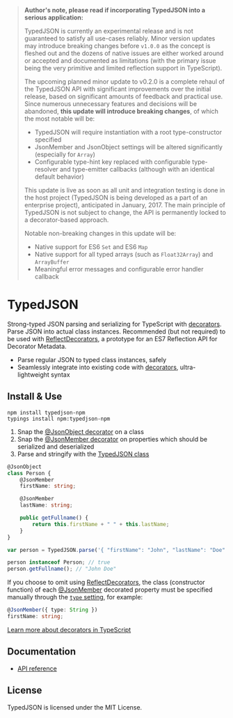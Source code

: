 > **Author's note, please read if incorporating TypedJSON into a serious application:**
>
> TypedJSON is currently an experimental release and is not guaranteed to satisfy all use-cases reliably. Minor version updates may introduce breaking changes before `v1.0.0` as the concept is fleshed out and the dozens of native issues are either worked around or accepted and documented as limitations (with the primary issue being the very primitive and limited reflection support in TypeScript).
> 
> The upcoming planned minor update to v0.2.0 is a complete rehaul of the TypedJSON API with significant improvements over the initial release, based on significant amounts of feedback and practical use. Since numerous unnecessary features and decisions will be abandoned, **this update will introduce breaking changes**, of which the most notable will be:
> - TypedJSON will require instantiation with a root type-constructor specified
> - JsonMember and JsonObject settings will be altered significantly (especially for `Array`)
> - Configurable type-hint key replaced with configurable type-resolver and type-emitter callbacks (although with an identical default behavior)
> 
> This update is live as soon as all unit and integration testing is done in the host project (TypedJSON is being developed as a part of an enterprise project), anticipated in January, 2017. The main principle of TypedJSON is not subject to change, the API is permanently locked to a decorator-based approach.
>
> Notable non-breaking changes in this update will be:
> - Native support for ES6 `Set` and ES6 `Map`
> - Native support for all typed arrays (such as `Float32Array`) and `ArrayBuffer`
> - Meaningful error messages and configurable error handler callback

# TypedJSON

Strong-typed JSON parsing and serializing for TypeScript with [decorators](https://github.com/Microsoft/TypeScript-Handbook/blob/master/pages/Decorators.md). Parse JSON into actual class instances. Recommended (but not required) to be used with [ReflectDecorators](https://github.com/rbuckton/ReflectDecorators), a prototype for an ES7 Reflection API for Decorator Metadata.

 - Parse regular JSON to typed class instances, safely
 - Seamlessly integrate into existing code with [decorators](https://github.com/Microsoft/TypeScript-Handbook/blob/master/pages/Decorators.md), ultra-lightweight syntax

## Install & Use

```none
npm install typedjson-npm
typings install npm:typedjson-npm
```

 1. Snap the [@JsonObject decorator](https://github.com/JohnWhiteTB/TypedJSON/wiki/API-reference#jsonobject) on a class
 2. Snap the [@JsonMember decorator](https://github.com/JohnWhiteTB/TypedJSON/wiki/API-reference#jsonmember) on properties which should be serialized and deserialized
 3. Parse and stringify with the [TypedJSON class](https://github.com/JohnWhiteTB/TypedJSON/wiki/API-reference#typedjson)

```typescript
@JsonObject
class Person {
    @JsonMember
    firstName: string;

    @JsonMember
    lastName: string;

    public getFullname() {
        return this.firstName + " " + this.lastName;
    }
}
```

```typescript
var person = TypedJSON.parse('{ "firstName": "John", "lastName": "Doe" }', Person);

person instanceof Person; // true
person.getFullname(); // "John Doe"
```

If you choose to omit using [ReflectDecorators](https://github.com/rbuckton/ReflectDecorators), the class (constructor function) of each [@JsonMember](https://github.com/JohnWhiteTB/TypedJSON/wiki/API-reference#jsonmember) decorated property must be specified manually through the [`type` setting](https://github.com/JohnWhiteTB/TypedJSON/wiki/API-reference#jsonmember), for example:

```typescript
@JsonMember({ type: String })
firstName: string;
```

[Learn more about decorators in TypeScript](https://github.com/Microsoft/TypeScript-Handbook/blob/master/pages/Decorators.md)

## Documentation

 - [API reference](https://github.com/JohnWhiteTB/TypedJSON/wiki/API-reference)

## License

TypedJSON is licensed under the MIT License.
